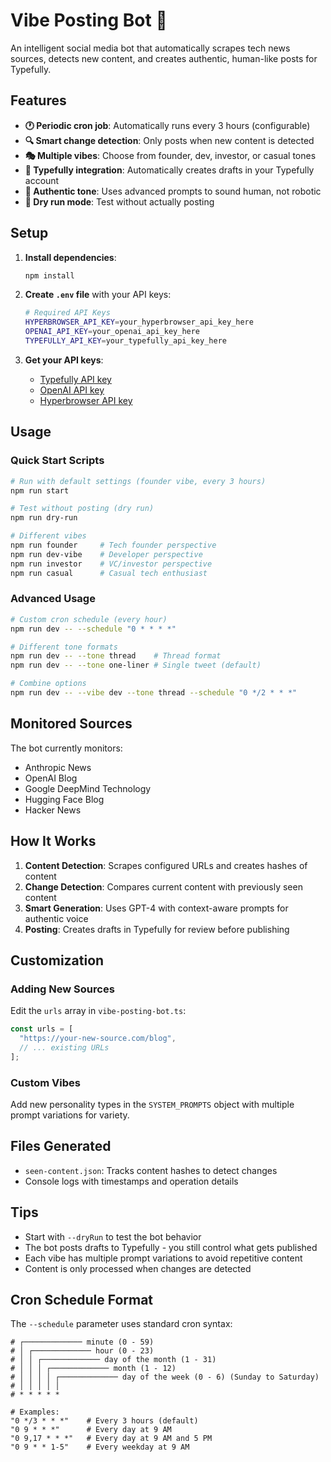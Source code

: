 # Vibe Posting Bot 🤖

An intelligent social media bot that automatically scrapes tech news sources, detects new content, and creates authentic, human-like posts for Typefully.

## Features

- **🕐 Periodic cron job**: Automatically runs every 3 hours (configurable)
- **🔍 Smart change detection**: Only posts when new content is detected
- **🎭 Multiple vibes**: Choose from founder, dev, investor, or casual tones
- **📝 Typefully integration**: Automatically creates drafts in your Typefully account
- **🎯 Authentic tone**: Uses advanced prompts to sound human, not robotic
- **🧪 Dry run mode**: Test without actually posting

## Setup

1. **Install dependencies**:
   ```bash
   npm install
   ```

2. **Create `.env` file** with your API keys:
   ```bash
   # Required API Keys
   HYPERBROWSER_API_KEY=your_hyperbrowser_api_key_here
   OPENAI_API_KEY=your_openai_api_key_here
   TYPEFULLY_API_KEY=your_typefully_api_key_here
   ```

3. **Get your API keys**:
   - [Typefully API key](https://typefully.com/settings/api)
   - [OpenAI API key](https://platform.openai.com/api-keys)
   - [Hyperbrowser API key](https://hyperbrowser.ai)

## Usage

### Quick Start Scripts
```bash
# Run with default settings (founder vibe, every 3 hours)
npm run start

# Test without posting (dry run)
npm run dry-run

# Different vibes
npm run founder     # Tech founder perspective
npm run dev-vibe    # Developer perspective
npm run investor    # VC/investor perspective
npm run casual      # Casual tech enthusiast
```

### Advanced Usage
```bash
# Custom cron schedule (every hour)
npm run dev -- --schedule "0 * * * *"

# Different tone formats
npm run dev -- --tone thread    # Thread format
npm run dev -- --tone one-liner # Single tweet (default)

# Combine options
npm run dev -- --vibe dev --tone thread --schedule "0 */2 * * *"
```

## Monitored Sources

The bot currently monitors:
- Anthropic News
- OpenAI Blog
- Google DeepMind Technology
- Hugging Face Blog
- Hacker News

## How It Works

1. **Content Detection**: Scrapes configured URLs and creates hashes of content
2. **Change Detection**: Compares current content with previously seen content
3. **Smart Generation**: Uses GPT-4 with context-aware prompts for authentic voice
4. **Posting**: Creates drafts in Typefully for review before publishing

## Customization

### Adding New Sources
Edit the `urls` array in `vibe-posting-bot.ts`:
```typescript
const urls = [
  "https://your-new-source.com/blog",
  // ... existing URLs
];
```

### Custom Vibes
Add new personality types in the `SYSTEM_PROMPTS` object with multiple prompt variations for variety.

## Files Generated

- `seen-content.json`: Tracks content hashes to detect changes
- Console logs with timestamps and operation details

## Tips

- Start with `--dryRun` to test the bot behavior
- The bot posts drafts to Typefully - you still control what gets published
- Each vibe has multiple prompt variations to avoid repetitive content
- Content is only processed when changes are detected

## Cron Schedule Format

The `--schedule` parameter uses standard cron syntax:
```
# ┌───────────── minute (0 - 59)
# │ ┌───────────── hour (0 - 23)
# │ │ ┌───────────── day of the month (1 - 31)
# │ │ │ ┌───────────── month (1 - 12)
# │ │ │ │ ┌───────────── day of the week (0 - 6) (Sunday to Saturday)
# │ │ │ │ │
# * * * * *

# Examples:
"0 */3 * * *"    # Every 3 hours (default)
"0 9 * * *"      # Every day at 9 AM
"0 9,17 * * *"   # Every day at 9 AM and 5 PM
"0 9 * * 1-5"    # Every weekday at 9 AM
``` 